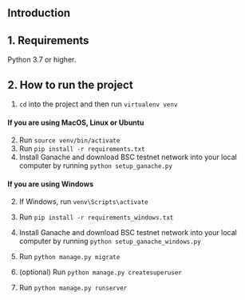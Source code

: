 ## Introduction

## 1. Requirements

Python 3.7 or higher.

## 2. How to run the project

1. `cd` into the project and then run `virtualenv venv`

#### If you are using MacOS, Linux or Ubuntu

2. Run `source venv/bin/activate`
3. Run `pip install -r requirements.txt`
4. Install Ganache and download BSC testnet network into your local computer by running `python setup_ganache.py`

#### If you are using Windows

2. If Windows, run `venv\Scripts\activate`
3. Run `pip install -r requirements_windows.txt`
4. Install Ganache and download BSC testnet network into your local computer by running `python setup_ganache_windows.py`

5. Run `python manage.py migrate`
6. (optional) Run `python manage.py createsuperuser`
7. Run `python manage.py runserver`
